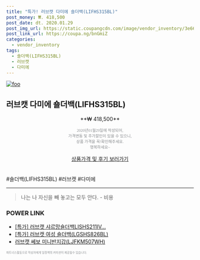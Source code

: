 ```yaml
--- 
title: "특가! 러브캣 다미에 숄더백(LIFHS315BL)" 
post_money: ₩. 418,500 
post_date: dt. 2020.01.29 
post_img_url: https://static.coupangcdn.com/image/vendor_inventory/3e66/40bbd8f460e9bbd43b565e79365c432d6d988e85705c3f244c12cace868c.jpg 
post_link_url: https://coupa.ng/bnGmiZ 
categories: 
  - vendor_inventory 
tags: 
  - 숄더백(LIFHS315BL) 
  - 러브캣 
  - 다미에 
--- 
```

[![foo](https://static.coupangcdn.com/image/vendor_inventory/3e66/40bbd8f460e9bbd43b565e79365c432d6d988e85705c3f244c12cace868c.jpg)](https://coupa.ng/bnGmiZ) 

## 러브캣 다미에 숄더백(LIFHS315BL) 
<p style="text-align: center;">**₩ 418,500**</p> 
<p style="text-align: center;"><span style="color: #898c8f; font-family: Georgia,Times,serif; font-size: 0.75em;">2020년01월29일에 작성되어, <br>가격변동 및 추가할인이 있을 수 있으니,<br> 상품 가격을 꼭!확인해주세요.<br>행복하세요~</span> 
</p>	 
<div markdown="0" style="text-align: center;"><a href="https://coupa.ng/bnGmiZ" class="btn btn--success">상품가격 및 후기 보러가기</a></div> 
<br><br> 
  #숄더백(LIFHS315BL) #러브캣 #다미에 
<hr> 

> 나는 나 자신을 빼 놓고는 모두 안다. - 비용 


### POWER LINK

* <a href="https://blog.naver.com/an0733/221789349970" target="_blank">[특가] 러브캣 샤르망숄더백LISHS211IV...</a>
* <a href="https://blog.naver.com/santokki14/221790040946" target="_blank">[특가] 러브캣 여성 숄더백(LGSHS826BL)</a>
* <a href="https://blog.naver.com/sakai111/221785129390" target="_blank">러브캣 쎄보 미니반지갑(LJFKM507WH)</a>

<span style="color: #898c8f; font-family: Georgia,Times,serif; font-size: 0.55em;">파트너스활동으로 작성자에게 일정액의 커미션이 제공될수 있습니다.</span> 

